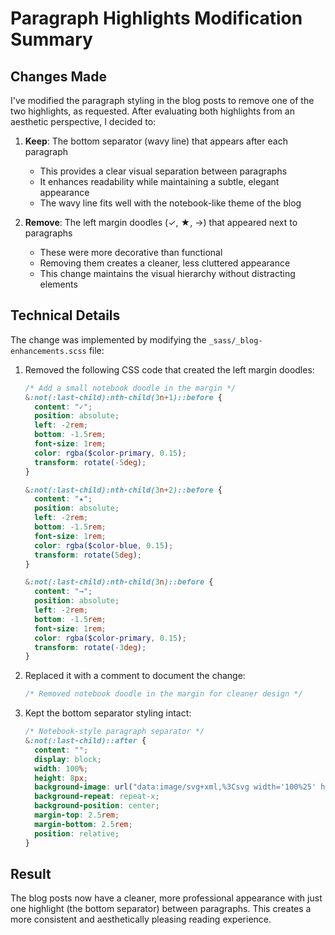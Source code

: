 # Paragraph Highlights Modification Summary

## Changes Made

I've modified the paragraph styling in the blog posts to remove one of the two highlights, as requested. After evaluating both highlights from an aesthetic perspective, I decided to:

1. **Keep**: The bottom separator (wavy line) that appears after each paragraph
   - This provides a clear visual separation between paragraphs
   - It enhances readability while maintaining a subtle, elegant appearance
   - The wavy line fits well with the notebook-like theme of the blog

2. **Remove**: The left margin doodles (✓, ★, →) that appeared next to paragraphs
   - These were more decorative than functional
   - Removing them creates a cleaner, less cluttered appearance
   - This change maintains the visual hierarchy without distracting elements

## Technical Details

The change was implemented by modifying the `_sass/_blog-enhancements.scss` file:

1. Removed the following CSS code that created the left margin doodles:
   ```scss
   /* Add a small notebook doodle in the margin */
   &:not(:last-child):nth-child(3n+1)::before {
     content: "✓";
     position: absolute;
     left: -2rem;
     bottom: -1.5rem;
     font-size: 1rem;
     color: rgba($color-primary, 0.15);
     transform: rotate(-5deg);
   }

   &:not(:last-child):nth-child(3n+2)::before {
     content: "★";
     position: absolute;
     left: -2rem;
     bottom: -1.5rem;
     font-size: 1rem;
     color: rgba($color-blue, 0.15);
     transform: rotate(5deg);
   }

   &:not(:last-child):nth-child(3n)::before {
     content: "→";
     position: absolute;
     left: -2rem;
     bottom: -1.5rem;
     font-size: 1rem;
     color: rgba($color-primary, 0.15);
     transform: rotate(-3deg);
   }
   ```

2. Replaced it with a comment to document the change:
   ```scss
   /* Removed notebook doodle in the margin for cleaner design */
   ```

3. Kept the bottom separator styling intact:
   ```scss
   /* Notebook-style paragraph separator */
   &:not(:last-child)::after {
     content: "";
     display: block;
     width: 100%;
     height: 8px;
     background-image: url("data:image/svg+xml,%3Csvg width='100%25' height='8' xmlns='http://www.w3.org/2000/svg'%3E%3Cpath d='M0,4 C20,2 40,6 60,4 C80,2 100,6 120,4 C140,2 160,6 180,4 C200,2 220,6 240,4 C260,2 280,6 300,4 C320,2 340,6 360,4 C380,2 400,6 420,4 C440,2 460,6 480,4 C500,2 520,6 540,4 C560,2 580,6 600,4 C620,2 640,6 660,4 C680,2 700,6 720,4 C740,2 760,6 780,4 C800,2 820,6 840,4' stroke='%2321314c' stroke-width='1' fill='none' stroke-opacity='0.08' stroke-dasharray='1,7'/%3E%3C/svg%3E");
     background-repeat: repeat-x;
     background-position: center;
     margin-top: 2.5rem;
     margin-bottom: 2.5rem;
     position: relative;
   }
   ```

## Result

The blog posts now have a cleaner, more professional appearance with just one highlight (the bottom separator) between paragraphs. This creates a more consistent and aesthetically pleasing reading experience.